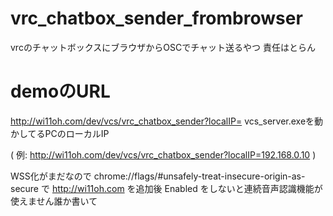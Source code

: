 # vrc_chatbox_sender_frombrowser
vrcのチャットボックスにブラウザからOSCでチャット送るやつ
責任はとらん

# demoのURL

http://wi11oh.com/dev/vcs/vrc_chatbox_sender?localIP= vcs_server.exeを動かしてるPCのローカルIP

( 例: http://wi11oh.com/dev/vcs/vrc_chatbox_sender?localIP=192.168.0.10 )

WSS化がまだなので chrome://flags/#unsafely-treat-insecure-origin-as-secure で http://wi11oh.com を追加後 Enabled をしないと連続音声認識機能が使えません誰か書いて
